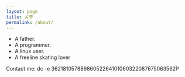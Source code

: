 ```yaml
---
layout: page
title: 关于
permalink: /about/
---
```


- A father.
- A programmer.
- A linux user.
- A freeline skating lover


Contact me: dc -e  36218105788986052264101060322087675063562P
